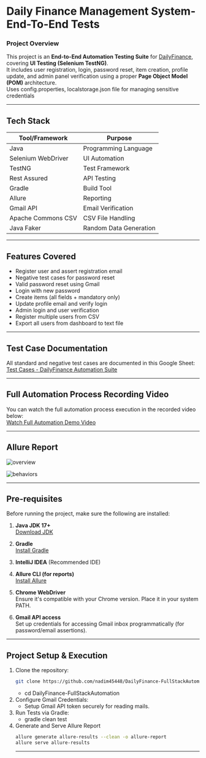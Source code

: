 #  Daily Finance Management System-End-To-End Tests

### Project Overview     
This project is an **End-to-End Automation Testing Suite** for [DailyFinance](https://dailyfinance.roadtocareer.net/), covering **UI Testing (Selenium TestNG)**.  
It includes user registration, login, password reset, item creation, profile update, and admin panel verification using a proper **Page Object Model (POM)** architecture.  
Uses config.properties, localstorage.json file for managing sensitive credentials


---

##  Tech Stack

| Tool/Framework     | Purpose                         |
|------------------|----------------------------------|
| Java             | Programming Language             |
| Selenium WebDriver | UI Automation                   |
| TestNG           | Test Framework                   |
| Rest Assured     | API Testing                      |
| Gradle           | Build Tool                       |
| Allure           | Reporting                        |
| Gmail API        | Email Verification               |
| Apache Commons CSV | CSV File Handling              |
| Java Faker       | Random Data Generation           |

---

##  Features Covered

-  Register user and assert registration email
-  Negative test cases for password reset
-  Valid password reset using Gmail
-  Login with new password
-  Create items (all fields + mandatory only)
-  Update profile email and verify login
-  Admin login and user verification
-  Register multiple users from CSV
-  Export all users from dashboard to text file

---

##  Test Case Documentation

 All standard and negative test cases are documented in this Google Sheet:  
   [Test Cases - DailyFinance Automation Suite](https://docs.google.com/spreadsheets/d/your-link-here)
   
---
## Full Automation Process Recording Video
You can watch the full automation process execution in the recorded video below:  
[Watch Full Automation Demo Video](https://drive.google.com/file/d/1Lwdf3nQptl4tnUl0I94tCMM-Wn0sL2_A/view?usp=sharing)

---

## Allure Report
![overview](https://github.com/user-attachments/assets/21e393d9-f2e9-4228-abf7-d2dd44433bde)

![behaviors](https://github.com/user-attachments/assets/67dcad33-9987-4707-951b-5abe0e3ac04a)




---



##  Pre-requisites

Before running the project, make sure the following are installed:

1. **Java JDK 17+**  
    [Download JDK](https://www.oracle.com/java/technologies/javase-downloads.html)

2. **Gradle**  
    [Install Gradle](https://gradle.org/install/)

3. **IntelliJ IDEA** (Recommended IDE)

4. **Allure CLI (for reports)**  
    [Install Allure](https://docs.qameta.io/allure/#_installing_a_commandline)

5. **Chrome WebDriver**  
   Ensure it's compatible with your Chrome version. Place it in your system PATH.

6. **Gmail API access**  
   Set up credentials for accessing Gmail inbox programmatically (for password/email assertions).
   
---
##  Project Setup & Execution
1. Clone the repository:
   ```bash
   git clone https://github.com/nadim45448/DailyFinance-FullStackAutomation.git
   ```
    - cd DailyFinance-FullStackAutomation
2. Configure Gmail Credentials:  
    - Setup Gmail API token securely for reading mails.
3. Run Tests via Gradle:
   - gradle clean test
4. Generate and Serve Allure Report
   ```bash
   allure generate allure-results --clean -o allure-report
   allure serve allure-results
   ```
   ---
     
  


